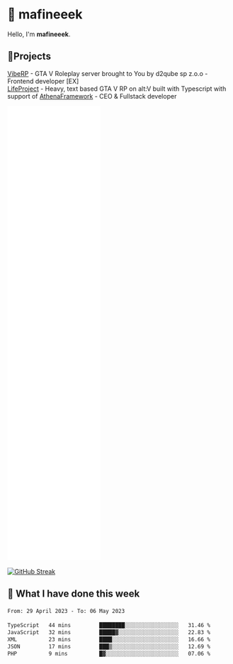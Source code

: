 # 👋 mafineeek
Hello, I'm **mafineeek**.

## 📝Projects

[VibeRP](https://v-rp.pl) - GTA V Roleplay server brought to You by d2qube sp z.o.o - Frontend developer [EX]
<br>
[LifeProject](https://github.com/LifeProject-Roleplay/) - Heavy, text based GTA V RP on alt:V built with Typescript with support of [AthenaFramework](https://github.com/Athena-Roleplay-Framework/) - CEO & Fullstack developer

![](./github-metrics.svg)

[![GitHub Streak](https://streak-stats.demolab.com/?user=mafineeek)](https://git.io/streak-stats)

## 📰 What I have done this week
<!--START_SECTION:waka-->

```text
From: 29 April 2023 - To: 06 May 2023

TypeScript   44 mins         ████████░░░░░░░░░░░░░░░░░   31.46 %
JavaScript   32 mins         █████▓░░░░░░░░░░░░░░░░░░░   22.83 %
XML          23 mins         ████░░░░░░░░░░░░░░░░░░░░░   16.66 %
JSON         17 mins         ███▒░░░░░░░░░░░░░░░░░░░░░   12.69 %
PHP          9 mins          █▓░░░░░░░░░░░░░░░░░░░░░░░   07.06 %
```

<!--END_SECTION:waka-->
